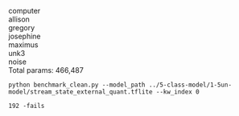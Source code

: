 computer  
allison  
gregory  
josephine  
maximus  
unk3  
noise  
Total params: 466,487  
```
python benchmark_clean.py --model_path ../5-class-model/1-5un-model/stream_state_external_quant.tflite --kw_index 0

192 -fails
```
